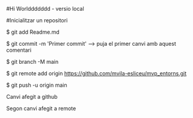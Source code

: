 #Hi Worlddddddd - versio local

#Inicialitzar un repositori

$ git add Readme.md

$ git commit -m 'Primer commit'  --> puja el primer canvi amb aquest comentari

$ git branch -M main

$ git remote add origin https://github.com/mvila-esliceu/mvp_entorns.git

$ git push -u origin main


Canvi afegit a github


Segon canvi afegit a remote
